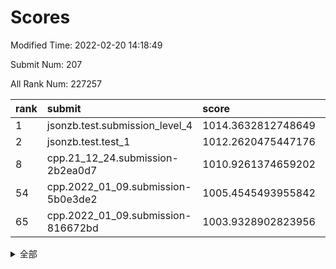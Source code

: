 # Scores

Modified Time: 2022-02-20 14:18:49

Submit Num: 207

All Rank Num: 227257

| rank |               submit               |       score        |       sigma        | pk_num |
| :--- | :--------------------------------- | :----------------- | :----------------- | :----- |
| 1    | jsonzb.test.submission_level_4     | 1014.3632812748649 | 0.8280938613588884 | 4393   |
| 2    | jsonzb.test.test_1                 | 1012.2620475447176 | 0.7896769195672685 | 4392   |
| 8    | cpp.21_12_24.submission-2b2ea0d7   | 1010.9261374659202 | 0.8036335794850652 | 4388   |
| 54   | cpp.2022_01_09.submission-5b0e3de2 | 1005.4545493955842 | 0.7199996032538879 | 4390   |
| 65   | cpp.2022_01_09.submission-816672bd | 1003.9328902823956 | 0.701474866680315  | 4391   |


<details>
<summary>全部</summary>

| rank |                 submit                 |       score        |       sigma        | pk_num |
| :--- | :------------------------------------- | :----------------- | :----------------- | :----- |
| 1    | jsonzb.test.submission_level_4         | 1014.3632812748649 | 0.8280938613588884 | 4393   |
| 2    | jsonzb.test.test_1                     | 1012.2620475447176 | 0.7896769195672685 | 4392   |
| 3    | gobigger.level_3.submission_level_3_39 | 1011.8718696380538 | 0.769958312993225  | 4386   |
| 4    | gobigger.level_3.submission_level_3_8  | 1011.4931724936945 | 0.7824783674579966 | 4385   |
| 5    | gobigger.level_3.submission_level_3_10 | 1011.170826296934  | 0.7734380381755641 | 4393   |
| 6    | gobigger.level_3.submission_level_3_49 | 1011.0995791264343 | 0.7443723319907859 | 4392   |
| 7    | gobigger.level_3.submission_level_3_30 | 1011.0548609031731 | 0.7660052862893966 | 4392   |
| 8    | cpp.21_12_24.submission-2b2ea0d7       | 1010.9261374659202 | 0.8036335794850652 | 4388   |
| 9    | gobigger.level_3.submission_level_3_4  | 1010.9200880656781 | 0.782701612825065  | 4389   |
| 10   | gobigger.level_3.submission_level_3_1  | 1010.9029278677274 | 0.7791937006167587 | 4392   |
| 11   | gobigger.level_3.submission_level_3_25 | 1010.7491368944576 | 0.7821556188492017 | 4390   |
| 12   | gobigger.level_3.submission_level_3_33 | 1010.7297524732899 | 0.771973786647939  | 4393   |
| 13   | gobigger.level_3.submission_level_3_24 | 1010.6166235851983 | 0.7595478502448825 | 4391   |
| 14   | gobigger.level_3.submission_level_3_19 | 1010.5942696537564 | 0.7807886470668034 | 4390   |
| 15   | gobigger.level_3.submission_level_3_47 | 1010.5396997559892 | 0.7513536333316573 | 4396   |
| 16   | gobigger.level_3.submission_level_3_22 | 1010.5225181060872 | 0.7726440002970175 | 4392   |
| 17   | gobigger.level_3.submission_level_3_40 | 1010.5006060791201 | 0.7465039108341607 | 4387   |
| 18   | gobigger.level_3.submission_level_3_41 | 1010.4535542015325 | 0.7649332130986894 | 4394   |
| 19   | gobigger.level_3.submission_level_3_42 | 1010.3861545779548 | 0.7674554281493178 | 4396   |
| 20   | gobigger.level_3.submission_level_3_43 | 1010.366627663687  | 0.7582428752184242 | 4395   |
| 21   | gobigger.level_3.submission_level_3_32 | 1010.3436419566303 | 0.7579920298704276 | 4396   |
| 22   | gobigger.level_3.submission_level_3_11 | 1010.2638187102317 | 0.739015925071978  | 4388   |
| 23   | gobigger.level_3.submission_level_3_38 | 1010.2601768791192 | 0.7871420278804017 | 4395   |
| 24   | gobigger.level_3.submission_level_3_15 | 1010.258549869981  | 0.7548369634605377 | 4391   |
| 25   | gobigger.level_3.submission_level_3_5  | 1010.2306801202702 | 0.7596733840905268 | 4390   |
| 26   | gobigger.level_3.submission_level_3_14 | 1010.137802566929  | 0.7410741169513481 | 4390   |
| 27   | gobigger.level_3.submission_level_3_44 | 1010.1286559830213 | 0.7558295829826629 | 4386   |
| 28   | gobigger.level_3.submission_level_3_0  | 1010.0736051178571 | 0.7863219206566854 | 4397   |
| 29   | gobigger.level_3.submission_level_3_7  | 1009.9767621384858 | 0.7394554811595366 | 4387   |
| 30   | gobigger.level_3.submission_level_3_6  | 1009.9438042965475 | 0.7498228883497928 | 4387   |
| 31   | gobigger.level_3.submission_level_3_35 | 1009.9277899739548 | 0.7642328107754941 | 4393   |
| 32   | gobigger.level_3.submission_level_3_26 | 1009.8857530529992 | 0.7730147627872    | 4395   |
| 33   | gobigger.level_3.submission_level_3_2  | 1009.8275041151259 | 0.7322299490521003 | 4390   |
| 34   | gobigger.level_3.submission_level_3_23 | 1009.8153977487558 | 0.7689565557166004 | 4391   |
| 35   | gobigger.level_3.submission_level_3_37 | 1009.8152324461273 | 0.7532723553574722 | 4394   |
| 36   | gobigger.level_3.submission_level_3_16 | 1009.7735428900962 | 0.7581881986729565 | 4394   |
| 37   | gobigger.level_3.submission_level_3_46 | 1009.7506101209474 | 0.7650779893401951 | 4386   |
| 38   | gobigger.level_3.submission_level_3_3  | 1009.6998417135093 | 0.7758365101180889 | 4392   |
| 39   | gobigger.level_3.submission_level_3_28 | 1009.6927719136912 | 0.7428058016119802 | 4388   |
| 40   | gobigger.level_3.submission_level_3_21 | 1009.6090030849987 | 0.7491000933585296 | 4392   |
| 41   | gobigger.level_3.submission_level_3_36 | 1009.5743325906323 | 0.7536782923387835 | 4393   |
| 42   | gobigger.level_3.submission_level_3_29 | 1009.5355780913793 | 0.7332223193845457 | 4392   |
| 43   | gobigger.level_3.submission_level_3_31 | 1009.3571867957022 | 0.7377905038419899 | 4393   |
| 44   | gobigger.level_3.submission_level_3_12 | 1009.317425614033  | 0.7520860878826118 | 4391   |
| 45   | gobigger.level_3.submission_level_3_9  | 1009.2874894342216 | 0.750926177309635  | 4396   |
| 46   | gobigger.level_3.submission_level_3_18 | 1009.2831931782763 | 0.7528793456596876 | 4388   |
| 47   | gobigger.level_3.submission_level_3_13 | 1009.2714809815894 | 0.7315139048720258 | 4387   |
| 48   | gobigger.level_3.submission_level_3_48 | 1009.1504025612572 | 0.7676257378068665 | 4390   |
| 49   | gobigger.level_3.submission_level_3_17 | 1009.0910089449377 | 0.7580677806252365 | 4392   |
| 50   | gobigger.level_3.submission_level_3_27 | 1008.7186231962231 | 0.7630910151757384 | 4396   |
| 51   | gobigger.level_3.submission_level_3_34 | 1008.6019355881888 | 0.7613820413562733 | 4393   |
| 52   | gobigger.level_3.submission_level_3_20 | 1008.3965415583315 | 0.735218413670101  | 4392   |
| 53   | gobigger.level_3.submission_level_3_45 | 1007.7805222708275 | 0.7562674946742579 | 4397   |
| 54   | cpp.2022_01_09.submission-5b0e3de2     | 1005.4545493955842 | 0.7199996032538879 | 4390   |
| 55   | gobigger.level_1.submission_level_1_47 | 1005.1070405868392 | 0.7300600819717833 | 4396   |
| 56   | gobigger.level_1.submission_level_1_6  | 1005.0453805127489 | 0.7291246736079865 | 4395   |
| 57   | gobigger.level_1.submission_level_1_40 | 1004.6984896605007 | 0.717455241781877  | 4392   |
| 58   | gobigger.level_1.submission_level_1_43 | 1004.5981927844814 | 0.7194572212481125 | 4398   |
| 59   | gobigger.level_1.submission_level_1_36 | 1004.463642511055  | 0.7194581642209198 | 4393   |
| 60   | gobigger.level_1.submission_level_1_31 | 1004.4479179343643 | 0.7260733616836847 | 4391   |
| 61   | gobigger.level_1.submission_level_1_4  | 1004.4070646288558 | 0.7301045802411985 | 4387   |
| 62   | gobigger.level_1.submission_level_1_14 | 1004.1725669666218 | 0.7259240785281535 | 4392   |
| 63   | gobigger.level_1.submission_level_1_45 | 1004.061850332173  | 0.715493951807115  | 4393   |
| 64   | gobigger.level_1.submission_level_1_18 | 1004.023800940631  | 0.7146742022181231 | 4393   |
| 65   | cpp.2022_01_09.submission-816672bd     | 1003.9328902823956 | 0.701474866680315  | 4391   |
| 66   | gobigger.level_1.submission_level_1_0  | 1003.8824759307604 | 0.7108447497842465 | 4392   |
| 67   | gobigger.level_1.submission_level_1_5  | 1003.8696160288079 | 0.7104161109262027 | 4390   |
| 68   | gobigger.level_1.submission_level_1_2  | 1003.7395305878077 | 0.7227682848119488 | 4392   |
| 69   | gobigger.level_1.submission_level_1_15 | 1003.6915091773826 | 0.7081682506571096 | 4391   |
| 70   | gobigger.level_1.submission_level_1_39 | 1003.6620256228638 | 0.7192050861898133 | 4394   |
| 71   | gobigger.level_1.submission_level_1_21 | 1003.6431610274237 | 0.7131651093633028 | 4391   |
| 72   | gobigger.level_1.submission_level_1_33 | 1003.6144687939773 | 0.7210427752666491 | 4389   |
| 73   | gobigger.level_1.submission_level_1_8  | 1003.6123720045008 | 0.7212981198689423 | 4395   |
| 74   | gobigger.level_1.submission_level_1_17 | 1003.6120904971266 | 0.7080945313704866 | 4386   |
| 75   | gobigger.level_1.submission_level_1_38 | 1003.5477818228084 | 0.7178860354269908 | 4391   |
| 76   | gobigger.level_1.submission_level_1_25 | 1003.4676062153256 | 0.7096830483644972 | 4390   |
| 77   | gobigger.level_1.submission_level_1_29 | 1003.4558834099303 | 0.7069467223296102 | 4392   |
| 78   | gobigger.level_1.submission_level_1_23 | 1003.378354404708  | 0.7234890977588608 | 4391   |
| 79   | gobigger.level_1.submission_level_1_42 | 1003.2317449139281 | 0.7114520044388323 | 4389   |
| 80   | gobigger.level_1.submission_level_1_34 | 1003.1465559596774 | 0.7185969374062577 | 4392   |
| 81   | gobigger.level_1.submission_level_1_44 | 1003.0840711224204 | 0.7196906518839011 | 4393   |
| 82   | gobigger.level_1.submission_level_1_49 | 1003.0515416494923 | 0.7245483174296861 | 4391   |
| 83   | gobigger.level_1.submission_level_1_32 | 1002.988000655429  | 0.7038085865432853 | 4396   |
| 84   | gobigger.level_1.submission_level_1_37 | 1002.9790995221638 | 0.7152281639451136 | 4386   |
| 85   | gobigger.level_1.submission_level_1_41 | 1002.8789434463437 | 0.7085267365139308 | 4392   |
| 86   | gobigger.level_1.submission_level_1_11 | 1002.8597910867924 | 0.7261170772431798 | 4388   |
| 87   | gobigger.level_1.submission_level_1_26 | 1002.8242827842956 | 0.7106944422260618 | 4391   |
| 88   | gobigger.level_1.submission_level_1_30 | 1002.7712905420832 | 0.7193586104074744 | 4390   |
| 89   | gobigger.level_1.submission_level_1_35 | 1002.7294460337531 | 0.7136258463157948 | 4396   |
| 90   | gobigger.level_1.submission_level_1_9  | 1002.707849000662  | 0.7193998468741949 | 4391   |
| 91   | gobigger.level_1.submission_level_1_28 | 1002.6882383076738 | 0.7058781116748825 | 4388   |
| 92   | gobigger.level_1.submission_level_1_12 | 1002.6285804125149 | 0.7086148536776011 | 4389   |
| 93   | gobigger.level_1.submission_level_1_46 | 1002.6047354626203 | 0.7079859621025062 | 4392   |
| 94   | gobigger.level_1.submission_level_1_1  | 1002.5402010855817 | 0.7158132902204141 | 4390   |
| 95   | gobigger.level_1.submission_level_1_13 | 1002.5288932217907 | 0.7177954212645351 | 4396   |
| 96   | gobigger.level_1.submission_level_1_48 | 1002.4750518854687 | 0.706449423185894  | 4391   |
| 97   | gobigger.level_1.submission_level_1_24 | 1002.4411766696404 | 0.7122941411143768 | 4391   |
| 98   | gobigger.level_1.submission_level_1_10 | 1002.2957204639187 | 0.7193745507285186 | 4389   |
| 99   | gobigger.level_1.submission_level_1_19 | 1002.1455575711861 | 0.722169155275235  | 4394   |
| 100  | gobigger.level_1.submission_level_1_22 | 1002.1420434175445 | 0.7072053058714153 | 4396   |
| 101  | gobigger.level_1.submission_level_1_20 | 1002.0873334002575 | 0.716616003157264  | 4388   |
| 102  | gobigger.level_1.submission_level_1_3  | 1001.9585537702005 | 0.7108812322549082 | 4391   |
| 103  | gobigger.level_1.submission_level_1_27 | 1001.9412772427991 | 0.7205413540009056 | 4389   |
| 104  | gobigger.level_1.submission_level_1_16 | 1001.7062001654581 | 0.7145078152089681 | 4390   |
| 105  | gobigger.level_1.submission_level_1_7  | 1001.6955737491863 | 0.7132826274218899 | 4389   |
| 106  | gobigger.random.submission_random_29   | 997.9325633398062  | 0.7027594300623718 | 4393   |
| 107  | gobigger.random.submission_random_35   | 997.3198407570554  | 0.7234539948918258 | 4396   |
| 108  | gobigger.random.submission_random_12   | 997.0333715389625  | 0.7089213437770358 | 4394   |
| 109  | gobigger.random.submission_random_33   | 997.0028199701975  | 0.6995490601366146 | 4390   |
| 110  | gobigger.random.submission_random_10   | 996.980621336313   | 0.7074938206459072 | 4397   |
| 111  | gobigger.random.submission_random_25   | 996.9533786157187  | 0.7078223721518634 | 4393   |
| 112  | gobigger.random.submission_random_46   | 996.9282189617363  | 0.7014825382953207 | 4392   |
| 113  | gobigger.random.submission_random_11   | 996.7488433990326  | 0.7167156900609067 | 4395   |
| 114  | gobigger.random.submission_random_8    | 996.7313118345252  | 0.7212241032674112 | 4387   |
| 115  | gobigger.random.submission_random_24   | 996.6084936097182  | 0.7058791132088778 | 4385   |
| 116  | gobigger.random.submission_random_17   | 996.5877236068565  | 0.7049284158351341 | 4389   |
| 117  | gobigger.random.submission_random_0    | 996.4929281060021  | 0.7012452022913969 | 4388   |
| 118  | gobigger.random.submission_random_49   | 996.4245049134271  | 0.7103204555073833 | 4392   |
| 119  | gobigger.random.submission_random_5    | 996.3848279501499  | 0.7069797765576006 | 4392   |
| 120  | gobigger.random.submission_random_28   | 996.3786993637241  | 0.706127847513327  | 4389   |
| 121  | gobigger.random.submission_random_43   | 996.3055119500592  | 0.7103689420984042 | 4388   |
| 122  | gobigger.random.submission_random_37   | 996.3027523318871  | 0.7195905834597423 | 4397   |
| 123  | gobigger.random.submission_random_9    | 996.2936845665936  | 0.7232774603422728 | 4386   |
| 124  | gobigger.random.submission_random_40   | 996.252918211255   | 0.7087820649033441 | 4394   |
| 125  | gobigger.random.submission_random_32   | 996.1872529622947  | 0.7160476227748259 | 4396   |
| 126  | gobigger.random.submission_random_26   | 996.1259280573717  | 0.7207587179940073 | 4391   |
| 127  | gobigger.random.submission_random_13   | 996.1247601648291  | 0.7125474108710435 | 4389   |
| 128  | gobigger.random.submission_random_31   | 995.995552302802   | 0.7083503493771919 | 4387   |
| 129  | gobigger.random.submission_random_18   | 995.988402943616   | 0.7090833685784684 | 4393   |
| 130  | gobigger.random.submission_random_4    | 995.8773332173001  | 0.7103869693433774 | 4395   |
| 131  | gobigger.random.submission_random_47   | 995.8716007835432  | 0.7120876242045548 | 4392   |
| 132  | gobigger.random.submission_random_23   | 995.8575476606858  | 0.7060241920178251 | 4392   |
| 133  | gobigger.random.submission_random_27   | 995.8294359832239  | 0.7216408222314397 | 4393   |
| 134  | gobigger.random.submission_random_7    | 995.7679216167413  | 0.7250738135975441 | 4384   |
| 135  | gobigger.random.submission_random_42   | 995.7672994333574  | 0.7122364517271709 | 4389   |
| 136  | gobigger.random.submission_random_38   | 995.7278140666598  | 0.7137065648619977 | 4389   |
| 137  | gobigger.random.submission_random_14   | 995.7247334735634  | 0.7176826655749794 | 4388   |
| 138  | gobigger.random.submission_random_36   | 995.6828151575032  | 0.7131462965395147 | 4386   |
| 139  | gobigger.random.submission_random_30   | 995.646677869111   | 0.7131678772872341 | 4392   |
| 140  | gobigger.random.submission_random_15   | 995.6020202429644  | 0.7106414316887671 | 4393   |
| 141  | gobigger.random.submission_random_6    | 995.4951849718412  | 0.7171758550532952 | 4389   |
| 142  | gobigger.random.submission_random_16   | 995.4701060917715  | 0.7085051096467926 | 4393   |
| 143  | gobigger.random.submission_random_34   | 995.4259892744648  | 0.7150092863569035 | 4385   |
| 144  | gobigger.random.submission_random_21   | 995.3613310780435  | 0.7188553399600126 | 4391   |
| 145  | gobigger.random.submission_random_22   | 995.3204645971147  | 0.7175435114541986 | 4389   |
| 146  | gobigger.random.submission_random_19   | 995.308561171606   | 0.7187004830246592 | 4391   |
| 147  | gobigger.random.submission_random_41   | 995.2888067288441  | 0.7270780494641154 | 4389   |
| 148  | gobigger.random.submission_random_3    | 995.2788495506718  | 0.7230819526620205 | 4397   |
| 149  | gobigger.random.submission_random_45   | 995.2714490690064  | 0.7245855041979754 | 4390   |
| 150  | gobigger.random.submission_random_1    | 995.24025578151    | 0.7064515885992497 | 4388   |
| 151  | gobigger.random.submission_random_39   | 995.1067326837225  | 0.6973182282086577 | 4391   |
| 152  | gobigger.random.submission_random_20   | 995.0766865605426  | 0.7025218191368567 | 4393   |
| 153  | gobigger.random.submission_random_44   | 995.0029240133854  | 0.7204015851763318 | 4391   |
| 154  | gobigger.random.submission_random_48   | 994.9175708440617  | 0.7102478707896309 | 4391   |
| 155  | gobigger.random.submission_random_2    | 994.846150177505   | 0.706572008346661  | 4393   |
| 156  | gobigger.level_2.submission_level_2_1  | 994.2659785084779  | 0.7256817793576751 | 4392   |
| 157  | gobigger.level_2.submission_level_2_47 | 994.1099283231824  | 0.728175139962536  | 4391   |
| 158  | gobigger.level_2.submission_level_2_26 | 993.8011921545658  | 0.7359631175325904 | 4396   |
| 159  | gobigger.level_2.submission_level_2_30 | 993.574102040424   | 0.7342379180079059 | 4394   |
| 160  | gobigger.level_2.submission_level_2_23 | 993.2704233494356  | 0.7283702375961779 | 4394   |
| 161  | gobigger.level_2.submission_level_2_6  | 993.2431667952976  | 0.7195102575083115 | 4392   |
| 162  | gobigger.level_2.submission_level_2_11 | 993.1403317757429  | 0.7498043178530189 | 4386   |
| 163  | gobigger.level_2.submission_level_2_29 | 992.9620023060338  | 0.7460518561056593 | 4392   |
| 164  | gobigger.level_2.submission_level_2_2  | 992.8485491692666  | 0.7433155459081815 | 4391   |
| 165  | gobigger.level_2.submission_level_2_22 | 992.7672760996757  | 0.7284773016218208 | 4389   |
| 166  | gobigger.level_2.submission_level_2_5  | 992.7574336183256  | 0.7263967887411259 | 4392   |
| 167  | gobigger.level_2.submission_level_2_24 | 992.7468190086637  | 0.7280170149150944 | 4393   |
| 168  | gobigger.level_2.submission_level_2_4  | 992.7132540460948  | 0.7491246023167458 | 4394   |
| 169  | gobigger.level_2.submission_level_2_28 | 992.69026676067    | 0.7275631694863777 | 4385   |
| 170  | gobigger.level_2.submission_level_2_18 | 992.4549027360487  | 0.7511975234773092 | 4387   |
| 171  | gobigger.level_2.submission_level_2_14 | 992.3949119895558  | 0.7334452632156521 | 4394   |
| 172  | gobigger.level_2.submission_level_2_46 | 992.3713056551603  | 0.7609812505473246 | 4394   |
| 173  | gobigger.level_2.submission_level_2_16 | 992.2966833747934  | 0.748555487820704  | 4397   |
| 174  | gobigger.level_2.submission_level_2_34 | 992.2238916952666  | 0.7544062457639031 | 4397   |
| 175  | gobigger.level_2.submission_level_2_17 | 992.2110602708307  | 0.7529809365206418 | 4387   |
| 176  | gobigger.level_2.submission_level_2_21 | 992.1759790034574  | 0.749135156335961  | 4393   |
| 177  | gobigger.level_2.submission_level_2_40 | 992.0553714741473  | 0.7551662743966795 | 4388   |
| 178  | gobigger.level_2.submission_level_2_8  | 992.0379269845247  | 0.7495646140823601 | 4396   |
| 179  | gobigger.level_2.submission_level_2_13 | 991.9811956507988  | 0.7517089985431913 | 4388   |
| 180  | gobigger.level_2.submission_level_2_41 | 991.9569074728248  | 0.7428704276999377 | 4390   |
| 181  | gobigger.level_2.submission_level_2_31 | 991.9409799826734  | 0.7574823678338668 | 4395   |
| 182  | gobigger.level_2.submission_level_2_25 | 991.9278698423792  | 0.7791900642774178 | 4397   |
| 183  | gobigger.level_2.submission_level_2_32 | 991.9118453023295  | 0.7354267630880533 | 4392   |
| 184  | gobigger.level_2.submission_level_2_37 | 991.8967275585027  | 0.7506967254366971 | 4392   |
| 185  | gobigger.level_2.submission_level_2_38 | 991.8718366063389  | 0.7485852822760676 | 4389   |
| 186  | gobigger.level_2.submission_level_2_42 | 991.7939558728098  | 0.744360865542376  | 4393   |
| 187  | gobigger.level_2.submission_level_2_43 | 991.7829608266511  | 0.7437922493924753 | 4390   |
| 188  | gobigger.level_2.submission_level_2_7  | 991.7015737495561  | 0.7460627719814484 | 4396   |
| 189  | gobigger.level_2.submission_level_2_9  | 991.6932127009035  | 0.73951504401528   | 4388   |
| 190  | gobigger.level_2.submission_level_2_10 | 991.6785907156819  | 0.7390333523184249 | 4399   |
| 191  | gobigger.level_2.submission_level_2_15 | 991.6695754157803  | 0.7541077788844573 | 4389   |
| 192  | gobigger.level_2.submission_level_2_33 | 991.6391656176653  | 0.7387599063901298 | 4393   |
| 193  | gobigger.level_2.submission_level_2_35 | 991.5575364823866  | 0.7624755655021408 | 4391   |
| 194  | gobigger.level_2.submission_level_2_36 | 991.5053943136585  | 0.775877669468674  | 4395   |
| 195  | gobigger.level_2.submission_level_2_20 | 991.4053587121871  | 0.7531156089763513 | 4396   |
| 196  | gobigger.level_2.submission_level_2_49 | 991.226510256496   | 0.7349293195018491 | 4391   |
| 197  | gobigger.level_2.submission_level_2_3  | 991.0782626795452  | 0.751788818145995  | 4388   |
| 198  | gobigger.level_2.submission_level_2_19 | 990.9757812078756  | 0.7626139194186115 | 4386   |
| 199  | gobigger.level_2.submission_level_2_48 | 990.9237648704661  | 0.756334499056105  | 4392   |
| 200  | gobigger.level_2.submission_level_2_12 | 990.8932724473615  | 0.7684857507946253 | 4390   |
| 201  | gobigger.level_2.submission_level_2_0  | 990.8511896582505  | 0.7573946394638533 | 4389   |
| 202  | gobigger.level_2.submission_level_2_27 | 990.5147979720119  | 0.7714408035964425 | 4389   |
| 203  | gobigger.level_2.submission_level_2_45 | 990.4562677694461  | 0.7774836680886437 | 4397   |
| 204  | gobigger.level_2.submission_level_2_39 | 990.3938583919088  | 0.7517769692752768 | 4394   |
| 205  | gobigger.level_2.submission_level_2_44 | 990.2454674236217  | 0.7727632234076652 | 4394   |
| 206  | gobigger.none.submission_none_1        | 979.3694125746939  | 1.208296592302255  | 4389   |
| 207  | gobigger.none.submission_none_0        | 977.1807086734342  | 1.3771972598666242 | 4397   |

</details>